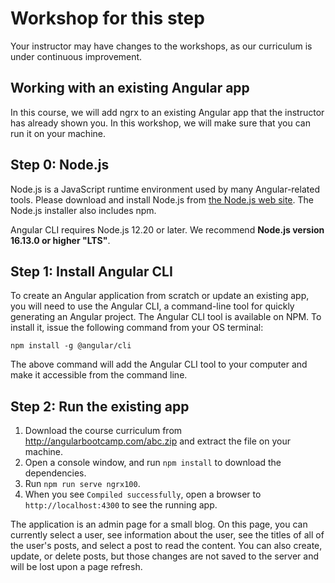 # Workshop for this step

Your instructor may have changes to the workshops, as our curriculum
is under continuous improvement.

## Working with an existing Angular app

In this course, we will add ngrx to an existing Angular app that the
instructor has already shown you. In this workshop, we will make sure
that you can run it on your machine.

## Step 0: Node.js

Node.js is a JavaScript runtime environment used by many
Angular-related tools. Please download and install Node.js from [the
Node.js web site](http://nodejs.org/). The Node.js installer also
includes npm.

Angular CLI requires Node.js 12.20 or later. We recommend
**Node.js version 16.13.0 or higher "LTS"**.

## Step 1: Install Angular CLI

To create an Angular application from scratch or update an existing
app, you will need to use the Angular CLI, a command-line tool for
quickly generating an Angular project. The Angular CLI tool is
available on NPM. To install it, issue the following command from your
OS terminal:

```
npm install -g @angular/cli
```

The above command will add the Angular CLI tool to your computer and
make it accessible from the command line.

## Step 2: Run the existing app

1. Download the course curriculum from http://angularbootcamp.com/abc.zip
and extract the file on your machine.
1. Open a console window, and run `npm install` to download the
   dependencies.
1. Run `npm run serve ngrx100`.
1. When you see `Compiled successfully`, open a browser to
   `http://localhost:4300` to see the running app.

The application is an admin page for a small blog. On this page, you
can currently select a user, see information about the user, see the
titles of all of the user's posts, and select a post to read the
content. You can also create, update, or delete posts, but those
changes are not saved to the server and will be lost upon a page
refresh.
